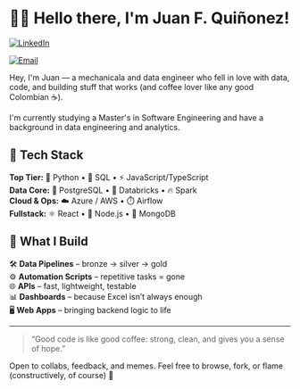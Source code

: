 
# 👨‍🔧 Hello there, I'm Juan F. Quiñonez!

[![LinkedIn](https://img.shields.io/badge/LinkedIn-blue?style=for-the-badge&logo=linkedin&logoColor=white)](https://www.linkedin.com/in/juan-felipe-quinonez/)

[![Email](https://img.shields.io/badge/Email-juanfeqr@outlook.com-blue?style=for-the-badge&logo=gmail&logoColor=white)](mailto:juanfeqr@outlook.com)

Hey, I'm Juan — a mechanicala and data engineer who fell in love with data, code, and building stuff that works (and coffee lover like any good Colombian ☕).

I'm currently studying a Master's in Software Engineering and have a background in data engineering and analytics.

## 🧠 Tech Stack

**Top Tier:** 🐍 Python • 🧠 SQL • ⚡ JavaScript/TypeScript  
**Data Core:** 🐘 PostgreSQL • 🧱 Databricks • 🔥 Spark  
**Cloud & Ops:** ☁️ Azure / AWS • ⏱️ Airflow  
**Fullstack:** ⚛️ React • 🧩 Node.js • 🍃 MongoDB

## 🔧 What I Build

🛠️ **Data Pipelines** – bronze → silver → gold  
⚙️ **Automation Scripts** – repetitive tasks = gone  
🌐 **APIs** – fast, lightweight, testable  
📊 **Dashboards** – because Excel isn’t always enough  
🖥️ **Web Apps** – bringing backend logic to life

---

> “Good code is like good coffee: strong, clean, and gives you a sense of hope.”

Open to collabs, feedback, and memes. Feel free to browse, fork, or flame (constructively, of course) 🚀
